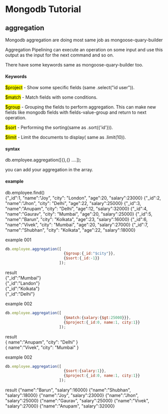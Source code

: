 # Mongodb Tutorial


## aggregation
Mongodb aggregation are doing most same job as mongoose-quary-builder

Aggregation Pipelining can execute an operation on some input and use
this output as the input for the next command and so on.

There have some keywords same as mongoose-quary-builder too.

#### Keywords

<mark>$project</mark> - Show some specific fields (same .select("id user")).

<mark>$match</mark> - Match fields with some conditions.

<mark>$group</mark> - Grouping the fields to perform aggregation.
         This can make new fields like mongodb fields with
         fields-value-group and return to next operation.

<mark>$sort</mark> - Performing the sorting(same as .sort({'id'})).   

<mark>$limit</mark> - Limit the documents to display( same as .limit(10)).

#### syntax

db.employee.aggregation([{},{} ....]);

you can add your aggregation in the array.

#### example

db.employee.find()   
{"_id":1, "name":"Joy", "city": "London", "age":20, "salary":23000}
{"_id":2, "name":"Jhon", "city": "Delhi", "age":22, "salary":25000}
{"_id":3, "name":"Anupam", "city": "Delhi", "age":12, "salary":32000}
{"_id":4, "name":"Gaurav", "city": "Mumbai", "age":20, "salary":25000}
{"_id":5, "name":"Barun", "city": "Kolkata", "age":23, "salary":16000}
{"_id":6, "name":"Vivek", "city": "Mumbai", "age":20, "salary":27000}
{"_id":7, "name":"Shubhan", "city": "Kolkata", "age":22, "salary":18000}


example 001
```javascript
db.employee.aggregation([
                          {$group:{_id:"$city"}},
                          {$sort:{_id:-1}}
                        ]);
```

result  
{"_id":"Mumbai"}   
{"_id":"Landon"}   
{"_id":"Kolkata"}   
{"_id":"Delhi"}   


example 002
```javascript
db.employee.aggregation([
                          {$match:{salary:{$gt:25000}}},
                          {$project:{_id:0, name:1, city:1}}
                        ]);
```

result   
{ name":"Anupam", "city": "Delhi"  }   
{ name":"Vivek",  "city": "Mumbai" }


example 002
```javascript
db.employee.aggregation([
                          {$sort:{salary:1}},
                          {$project:{_id:0, name:1, city:1}}
                        ]);
```

result
{"name":"Barun", "salary":16000}
{"name":"Shubhan", "salary":18000}
{"name":"Joy", "salary":23000}
{"name":"Jhon", "salary":25000}
{"name":"Gaurav", "salary":25000}
{"name":"Vivek", "salary":27000}
{"name":"Anupam", "salary":32000}
